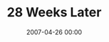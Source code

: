 ---
layout: project
title: 28 Weeks Later
category: [Film, All]
published: true
img: "/uploads/shaheen-baig-casting-28-weeks-later.jpg"
date: 2007-04-26 00:00
tags: [example,news,story]
director: Juan Carlos Fresnadillo
with: Robert Carlyle, Imogen Poots, Jeremy Renner and Idris Elba
imdb: "http://www.imdb.com/title/tt0463854/"
video: 0lt6fy8xo2
---